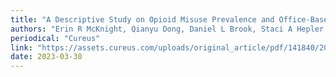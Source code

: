 ```yaml
---
title: "A Descriptive Study on Opioid Misuse Prevalence and Office-Based Buprenorphine Access in Ohio Prior to the Removal of the Drug Addiction Treatment Act of 2000 Waiver"
authors: "Erin R McKnight, Qianyu Dong, Daniel L Brook, Staci A Hepler, David M Kline, Andrea E Bonny, Staci Hepler, David Kline"
periodical: "Cureus"
link: "https://assets.cureus.com/uploads/original_article/pdf/141840/20230501-9042-1vvlhnu.pdf"
date: 2023-03-30
---
```

